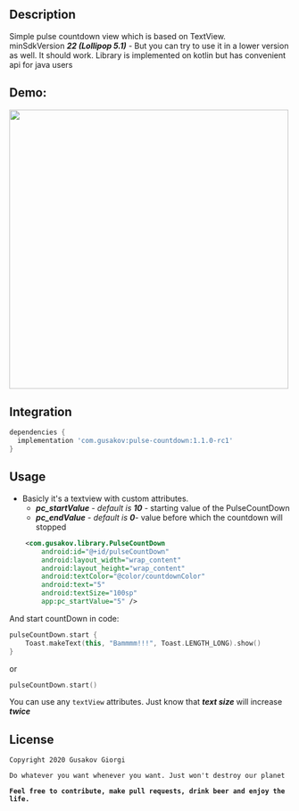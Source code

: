 ## Description
Simple pulse countdown view which is based on TextView.  
minSdkVersion ***22 (Lollipop 5.1)*** - But you can try to use it in a lower version as well. It should work.
Library is implemented on kotlin but has convenient api for java users
## Demo:
<img src="/screenshots/pulse-countdown-view.gif" height="500" />

## Integration     
```groovy
dependencies {
  implementation 'com.gusakov:pulse-countdown:1.1.0-rc1'
}
```

## Usage

-	Basicly it's a textview with custom attributes.
    -	***pc_startValue*** - *default is **10*** - starting value of the PulseCountDown 
    -	***pc_endValue*** - *default is **0***- value before which the countdown will stopped


```xml
    <com.gusakov.library.PulseCountDown
        android:id="@+id/pulseCountDown"
        android:layout_width="wrap_content"
        android:layout_height="wrap_content"
        android:textColor="@color/countdownColor"
        android:text="5"
        android:textSize="100sp"
        app:pc_startValue="5" />
```
And start countDown in code:
```kotlin
pulseCountDown.start {
    Toast.makeText(this, "Bammmm!!!", Toast.LENGTH_LONG).show()
}
```
or
```kotlin
pulseCountDown.start()
```

You can use any `textView` attributes. Just know that ***text size*** will increase ***twice***


## License

```
Copyright 2020 Gusakov Giorgi

Do whatever you want whenever you want. Just won't destroy our planet
```

**`Feel free to contribute, make pull requests, drink beer and enjoy the life.`**
